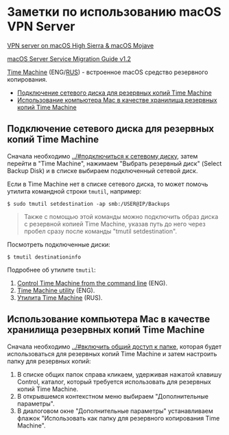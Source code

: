 # Заметки по использованию macOS VPN Server

[VPN server on macOS High Sierra & macOS Mojave
](https://softwarerecs.stackexchange.com/questions/50816/vpn-server-on-macos-high-sierra-macos-mojave)

[macOS Server
Service Migration Guide v1.2](https://developer.apple.com/support/downloads/macOS-Server-Service-Migration-Guide.pdf)

[Time Machine](https://support.apple.com/en-us/HT201250) (ENG/[RUS](https://support.apple.com/ru-ru/HT201250)) - встроенное macOS средство резервного копирования.

<!--ts-->
  * [Подключение сетевого диска для резервных копий Time Machine](#подключение-сетевого-диска-для-резервных-копий-time-machine)
  * [Использование компьютера Mac в качестве хранилища резервных копий Time Machine](#использование-компьютера-mac-в-качестве-хранилища-резервных-копий-time-machine)
 <!--te-->

<a id="connect-network-drive"></a>
## Подключение сетевого диска для резервных копий Time Machine

Сначала необходимо [../#подключиться к сетевому диску](../FileSharing/readme.md#connect-to-server), затем перейти в "Time Machine", нажимаем "Выбрать резервный диск" (Select Backup Disk) и в списке выбираем подключенный сетевой диск.

Если в Time Machine нет в списке сетевого диска, то может помочь утилита командной строки `tmutil`, например:

	$ sudo tmutil setdestination -ap smb:/USER@IP/Backups
	
> Также c помощью этой команды можно подключить образ диска с резервной копией Time Machine, указав путь до него через пробел сразу после команды "tmutil setdestination".
	
Посмотреть подключенные диски: 
	
	$ tmutil destinationinfo

Подробнее об утилите `tmutil`:

1. [Control Time Machine from the command line](https://www.macworld.com/article/2033804/control-time-machine-from-the-command-line.html) (ENG).
2. [Time Machine utility](https://ss64.com/osx/tmutil.html) (ENG).
3. [Утилита Time Machine](http://osxh.ru/command/tmutil-terminal-time-machine) (RUS). 

<a id="file-sharing"></a>
## Использование компьютера Mac в качестве хранилища резервных копий Time Machine

Сначала необходимо [../#включить общий доступ к папке](../FileSharing/readme.md#enable-file-sharing), которая будет использоваться для резервных копий Time Machine и затем настроить папку для резервных копий:

1. В списке общих папок справа кликаем, удерживая нажатой клавишу Control, каталог, который требуется использовать для резервных копий Time Machine. 
2. В открывшемся контекстном меню выбираем "Дополнительные параметры".
3. В диалоговом окне "Дополнительные параметры" устанавливаем флажок "Использовать как папку для резервного копирования Time Machine".